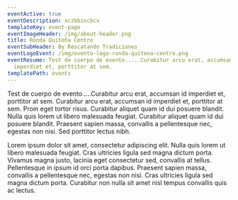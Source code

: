 ```yaml
---
eventActive: true
eventDescription: xczbbzxcbcx
templateKey: event-page
eventImageHeader: /img/about-header.png
title: Ronda Quiteña Centro
eventSubHeader: By Rescatando Tradiciones
eventLogoEvent: /img/evento-logo-ronda-quitena-centro.png
eventResume: Test de cuerpo de evento.....Curabitur arcu erat, accumsan id
  imperdiet et, porttitor at sem.
templatePath: events
---
```

Test de cuerpo de evento.....Curabitur arcu erat, accumsan id imperdiet et, porttitor at sem. Curabitur arcu erat, accumsan id imperdiet et, porttitor at sem. Proin eget tortor risus. Curabitur aliquet quam id dui posuere blandit. Nulla quis lorem ut libero malesuada feugiat. Curabitur aliquet quam id dui posuere blandit. Praesent sapien massa, convallis a pellentesque nec, egestas non nisi. Sed porttitor lectus nibh.

Lorem ipsum dolor sit amet, consectetur adipiscing elit. Nulla quis lorem ut libero malesuada feugiat. Cras ultricies ligula sed magna dictum porta. Vivamus magna justo, lacinia eget consectetur sed, convallis at tellus. Pellentesque in ipsum id orci porta dapibus. Praesent sapien massa, convallis a pellentesque nec, egestas non nisi. Cras ultricies ligula sed magna dictum porta. Curabitur non nulla sit amet nisl tempus convallis quis ac lectus.
